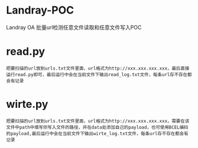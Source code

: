 # Landray-POC
Landray OA 批量url检测任意文件读取和任意文件写入POC

# read.py
```把要扫描的url放到urls.txt文件里面，url格式为http://xxx.xxx.xxx.xxx，最后直接运行read.py即可，最后运行中会在当前文件下输出read_log.txt文件，每条url存不存在都会有记录```

# wirte.py
```把要扫描的url放到urls.txt文件里面，url格式为http://xxx.xxx.xxx.xxx，需要在该文件中path中填写你写入文件的路径，并在data处添加自己的payload，也可使用BCEL编码的payload,最后运行中会在当前文件下输出wirte_log.txt文件，每条url存不存在都会有记录```
